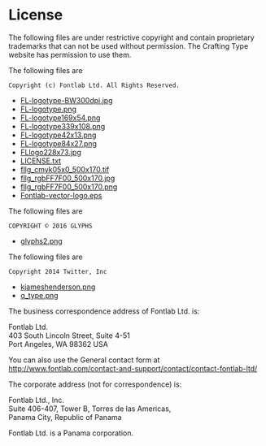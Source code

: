 # License

The following files are under restrictive copyright and contain proprietary trademarks that can not be used without permission. 
The Crafting Type website has permission to use them.

The following files are 

    Copyright (c) Fontlab Ltd. All Rights Reserved.  

* [FL-logotype-BW300dpi.jpg](FL-logotype-BW300dpi.jpg)
* [FL-logotype.png](FL-logotype.png)
* [FL-logotype169x54.png](FL-logotype169x54.png)
* [FL-logotype339x108.png](FL-logotype339x108.png)
* [FL-logotype42x13.png](FL-logotype42x13.png)
* [FL-logotype84x27.png](FL-logotype84x27.png)
* [FLlogo228x73.jpg](FLlogo228x73.jpg)
* [LICENSE.txt](LICENSE.txt)
* [fllg_cmyk05x0_500x170.tif](fllg_cmyk05x0_500x170.tif)
* [fllg_rgbFF7F00_500x170.jpg](fllg_rgbFF7F00_500x170.jpg)
* [fllg_rgbFF7F00_500x170.png](fllg_rgbFF7F00_500x170.png)
* [Fontlab-vector-logo.eps](Fontlab-vector-logo.eps)

The following files are 

    COPYRIGHT © 2016 GLYPHS

* [glyphs2.png](glyphs2.png)

The following files are 

    Copyright 2014 Twitter, Inc

* [kjameshenderson.png](kjameshenderson.png)
* [q_type.png](q_type.png)

The business correspondence address of Fontlab Ltd. is:

Fontlab Ltd.  
403 South Lincoln Street, Suite 4-51  
Port Angeles, WA 98362 USA

You can also use the General contact form at http://www.fontlab.com/contact-and-support/contact/contact-fontlab-ltd/

The corporate address (not for correspondence) is:

Fontlab Ltd., Inc.  
Suite 406-407, Tower B, Torres de las Americas,  
Panama City, Republic of Panama

Fontlab Ltd. is a Panama corporation.
